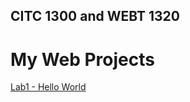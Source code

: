 ## CITC 1300 and WEBT 1320
<h1>My Web Projects</h1>

<a href="webt1320/index.html" target="_blank">Lab1 - Hello World</a>